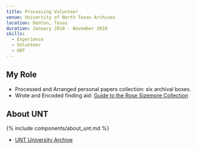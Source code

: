 ```yaml
---
title: Processing Volunteer
venue: University of North Texas Archives
location: Denton, Texas
duration: January 2010 - November 2010
skills:
  - Experience
  - Volunteer
  - UNT
---
```


My Role
-------

* Processed and Arranged personal papers collection: six archival boxes.
* Wrote and Encoded finding aid: [Guide to the Rose Sizemore Collection](http://www.lib.utexas.edu/taro/unt/00003/unt-00003.html)


About UNT
----------

{% include components/about_unt.md %}
* [UNT University Archive](https://library.unt.edu/special-collections/archives-manuscripts/university-archive/)
